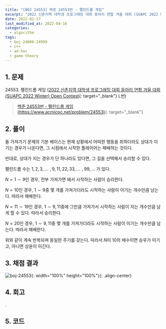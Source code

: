 ```yaml
---
title: "[BOJ 24553] 백준 24553번 - 팰린드롬 게임"
excerpt: "2022 신촌지역 대학생 프로그래밍 대회 동아리 연합 겨울 대회 (SUAPC 2022 Winter) Open Contest L번 - 백준 24553번 팰린드롬 게임 풀이"
date: 2022-02-27
last_modified_at: 2022-04-16
categories:
  - algorithm
tags:
  - boj-24000-24999
  - c++
  - ad-hoc
  - game-theory
---
```


## 1. 문제
$24553$. 팰린드롬 게임 ([2022 신촌지역 대학생 프로그래밍 대회 동아리 연합 겨울 대회 (SUAPC 2022 Winter) Open Contest](https://burningfalls.github.io/contest/2022-suapc-baekjoon-contest/){: target="_blank"} L번)

> [백준 24553번 - 팰린드롬 게임 (https://www.acmicpc.net/problem/24553)](https://www.acmicpc.net/problem/24553){: target="_blank"}

## 2. 풀이

돌 가져가기 문제의 기본 베이스는 현재 상황에서 어떠한 행동을 취하더라도 상대가 이기는 경우가 나온다면, 그 시점에서 시작한 플레이어는 패배하는 것이다. 

반대로, 상대가 지는 경우가 단 하나라도 있다면, 그 길을 선택해서 승리할 수 있다.

팰린드롬 수는 $1, 2, 3, ...$ $\,, 9, 11, 22, 33, ...$ $\,, 99, …$ 가 있다.

$N=1\sim 9$인 경우, 전부 가져가면 돼서 시작하는 사람이 승리한다.

$N=10$인 경우, $1\sim 9$중 몇 개를 가져가더라도 시작하는 사람이 이기는 개수만큼 남는다. 따라서 패배한다.

$N=11\sim 19$인 경우, $1\sim 9, 11$중에 그만큼 가져가서 시작하는 사람이 지는 개수만큼 남게 할 수 있다. 따라서 승리한다.

$N=20$인 경우, $1\sim 9, 11$중 몇 개를 가져가더라도 시작하는 사람이 이기는 개수만큼 남는다. 따라서 패배한다.

위와 같이 계속 반복되며 동일한 주기를 갖는다. 따라서 $N$이 $10$의 배수이면 승우가 이기고, 아니면 상윤이 이긴다.

## 3. 채점 결과

![boj-24553](https://user-images.githubusercontent.com/30232837/161431768-13a61cf4-9adc-4892-a3b4-21c7d3595f28.png "boj-24553"){: width="100%" height="100%"}{: .align-center}

## 4. 회고

.

## 5. 코드

<script src="https://gist.github.com/BurningFalls/1b2e63abf05bd7447f9b1370d51f572c.js"></script>
